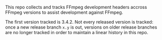 This repo collects and tracks FFmpeg development headers accross FFmpeg versions to assist development against FFmpeg.

The first version tracked is 3.4.2. Not every released version is tracked: once a new release branch `x.y` is out, versions on older release branches are no longer tracked in order to maintain a linear history in this repo.

